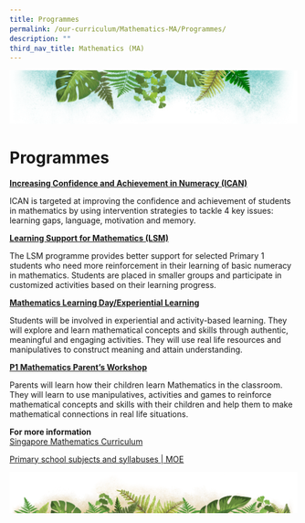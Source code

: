 ```yaml
---
title: Programmes
permalink: /our-curriculum/Mathematics-MA/Programmes/
description: ""
third_nav_title: Mathematics (MA)
---
```

![](/images/Banner.png)


# **Programmes**

<u><b> Increasing Confidence and Achievement in Numeracy (ICAN) </b></u>

ICAN is targeted at improving the confidence and achievement of students in mathematics by using intervention strategies to tackle 4 key issues: learning gaps, language, motivation and memory.


<u><b> Learning Support for Mathematics (LSM) </b></u>

The LSM programme provides better support for selected Primary 1 students who need more reinforcement in their learning of basic numeracy in mathematics. Students are placed in smaller groups and participate in customized activities based on their learning progress.


<u><b> Mathematics Learning Day/Experiential Learning </b></u>

Students will be involved in experiential and activity-based learning. They will explore and learn mathematical concepts and skills through authentic, meaningful and engaging activities. They will use real life resources and manipulatives to construct meaning and attain understanding.


<u><b> P1 Mathematics Parent’s Workshop </b></u>

Parents will learn how their children learn Mathematics in the classroom. They will learn to use manipulatives, activities and games to reinforce mathematical concepts and skills with their children and help them to make mathematical connections in real life situations.

<b>For more information</b> <br>
[Singapore Mathematics Curriculum](https://www.moe.gov.sg/-/media/files/primary/mathematics_syllabus_primary_1_to_6.ashx)

[Primary school subjects and syllabuses | MOE](https://www.moe.gov.sg/primary/curriculum/syllabus)

![](/images/bg-bottom.png)
